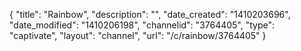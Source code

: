 {
    "title": "Rainbow",
    "description": "",
    "date_created": "1410203696",
    "date_modified": "1410206198",
    "channelid": "3764405",
    "type": "captivate",
    "layout": "channel",
    "url": "\/c\/rainbow\/3764405"
}